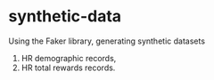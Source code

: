 # synthetic-data
Using the Faker library, generating synthetic datasets
  1. HR demographic records,
  2. HR total rewards records.

